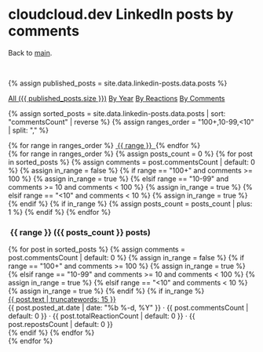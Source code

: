 # cloudcloud.dev LinkedIn posts by comments

Back to [main](../index.md).

<br/>

<!-- markdownlint-disable MD033 -->
{% assign published_posts = site.data.linkedin-posts.data.posts %}

<!-- Buttons for ordering LinkedIn posts -->
<div class="list-filters">
  <a href="/linkedin" class="list-filter">All ({{ published_posts.size }})</a>
  <a href="/linkedin/by-year" class="list-filter">By Year</a>
  <a href="/linkedin/by-reactions" class="list-filter">By Reactions</a>
  <a href="/linkedin/by-comments" class="list-filter">By Comments</a>
</div>

{% assign sorted_posts = site.data.linkedin-posts.data.posts | sort: "commentsCount" | reverse %}
{% assign ranges_order = "100+,10-99,<10" | split: "," %}

<!-- Comments cloud -->
<div class="tag-list">
  {% for range in ranges_order %}
   <a href="#{{ range }}" class="btn btn-primary tag-btn">
    <i class="fas fa-comments" aria-hidden="true"></i>&nbsp;{{ range }}&nbsp;
   </a>
  {% endfor %}
</div>

<div id="full-tags-list">
  {% for range in ranges_order %}
   {% assign posts_count = 0 %}
   {% for post in sorted_posts %}
    {% assign comments = post.commentsCount | default: 0 %}
    {% assign in_range = false %}
    {% if range == "100+" and comments >= 100 %}
      {% assign in_range = true %}
    {% elsif range == "10-99" and comments >= 10 and comments < 100 %}
      {% assign in_range = true %}
    {% elsif range == "<10" and comments < 10 %}
      {% assign in_range = true %}
    {% endif %}
    {% if in_range %}
      {% assign posts_count = posts_count | plus: 1 %}
    {% endif %}
   {% endfor %}
   <h3 id="{{ range }}" class="linked-section">
    <i class="fas fa-comments" aria-hidden="true"></i>
    &nbsp;{{ range }}&nbsp;({{ posts_count }} posts)
   </h3>
   <div class="post-list">
    {% for post in sorted_posts %}
      {% assign comments = post.commentsCount | default: 0 %}
      {% assign in_range = false %}
      {% if range == "100+" and comments >= 100 %}
       {% assign in_range = true %}
      {% elsif range == "10-99" and comments >= 10 and comments < 100 %}
       {% assign in_range = true %}
      {% elsif range == "<10" and comments < 10 %}
       {% assign in_range = true %}
      {% endif %}
      {% if in_range %}
       <div class="tag-entry">
        <a href="{{ post.url }}" target="_blank">{{ post.text | truncatewords: 15 }}</a>
        <div class="entry-date">
          <time datetime="{{ post.posted_at.date }}">{{ post.posted_at.date | date: "%b %-d, %Y" }}</time>
          <span class="post-stats">
           · <i class="fas fa-comments" aria-hidden="true"></i> {{ post.commentsCount | default: 0 }}
           · <i class="fas fa-thumbs-up" aria-hidden="true"></i> {{ post.totalReactionCount | default: 0 }}
           · <i class="fas fa-retweet" aria-hidden="true"></i> {{ post.repostsCount | default: 0 }}
          </span>
        </div>
       </div>
      {% endif %}
    {% endfor %}
   </div>
  {% endfor %}
</div>
